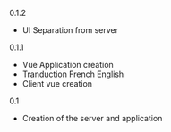 0.1.2
  - UI Separation from server

0.1.1
  - Vue Application creation
  - Tranduction French English
  - Client vue creation

0.1
  - Creation of the server and application